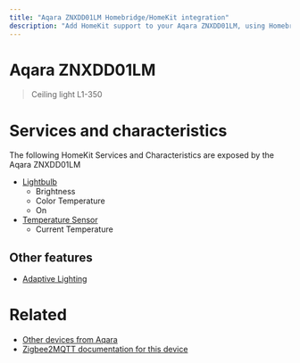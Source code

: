 ```yaml
---
title: "Aqara ZNXDD01LM Homebridge/HomeKit integration"
description: "Add HomeKit support to your Aqara ZNXDD01LM, using Homebridge, Zigbee2MQTT and homebridge-z2m."
---
```

<!---
This file has been GENERATED using src/docgen/docgen.ts
DO NOT EDIT THIS FILE MANUALLY!
-->
# Aqara ZNXDD01LM
> Ceiling light L1-350


# Services and characteristics
The following HomeKit Services and Characteristics are exposed by
the Aqara ZNXDD01LM

* [Lightbulb](../../light.md)
  * Brightness
  * Color Temperature
  * On
* [Temperature Sensor](../../sensors.md)
  * Current Temperature

## Other features
* [Adaptive Lighting](../../light.md)

# Related
* [Other devices from Aqara](../index.md#aqara)
* [Zigbee2MQTT documentation for this device](https://www.zigbee2mqtt.io/devices/ZNXDD01LM.html)